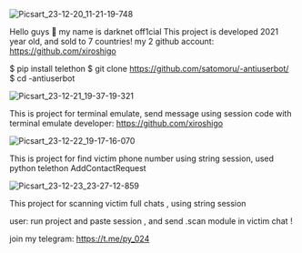 ![Picsart_23-12-20_11-21-19-748](https://github.com/satomoru/-antiuserbot/assets/154405697/70eef360-3c49-4700-8cff-4a8d95b32a91)

Hello guys 🙂 
my name is darknet off1cial
This project is developed 2021 year old, and sold to 7 countries!
my 2 github account: https://github.com/xiroshigo


$ pip install telethon
$ git clone https://github.com/satomoru/-antiuserbot/
$ cd -antiuserbot

![Picsart_23-12-21_19-37-19-321](https://github.com/satomoru/-antiuserbot/assets/154405697/5fe9791d-b88a-45e0-bdf9-efc05e6cef0a)

This is project for terminal emulate, send message using session code with terminal emulate
developer: https://github.com/xiroshigo

![Picsart_23-12-22_19-17-16-070](https://github.com/satomoru/-antiuserbot/assets/154405697/10790825-2c18-4d2d-a782-fd460db6620b)

This is project for find victim phone number using string session, used python telethon AddContactRequest

![Picsart_23-12-23_23-27-12-859](https://github.com/satomoru/-antiuserbot/assets/154405697/8877008c-008f-4bc1-adbb-dfe29ca4ec6c)

This project for scanning victim full chats , using string session

user: run project and paste session , and send .scan module in victim chat !

join my telegram: https://t.me/py_024
